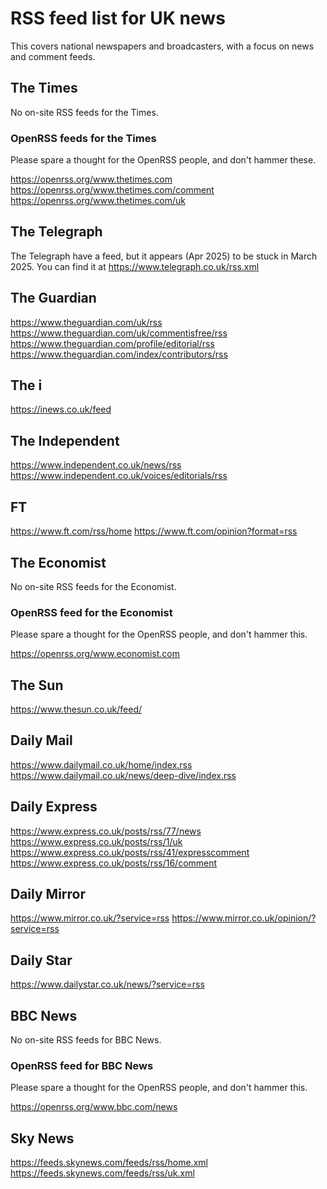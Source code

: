 # RSS feed list for UK news

This covers national newspapers and broadcasters, with a focus on news and comment feeds.

## The Times

No on-site RSS feeds for the Times.

### OpenRSS feeds for the Times

Please spare a thought for the OpenRSS people, and don't hammer these.

https://openrss.org/www.thetimes.com
https://openrss.org/www.thetimes.com/comment
https://openrss.org/www.thetimes.com/uk

## The Telegraph

The Telegraph have a feed, but it appears (Apr 2025) to be stuck in March 2025.
You can find it at https://www.telegraph.co.uk/rss.xml

## The Guardian

https://www.theguardian.com/uk/rss
https://www.theguardian.com/uk/commentisfree/rss
https://www.theguardian.com/profile/editorial/rss
https://www.theguardian.com/index/contributors/rss

## The i

https://inews.co.uk/feed

## The Independent

https://www.independent.co.uk/news/rss
https://www.independent.co.uk/voices/editorials/rss

## FT

https://www.ft.com/rss/home
https://www.ft.com/opinion?format=rss

## The Economist

No on-site RSS feeds for the Economist.

### OpenRSS feed for the Economist

Please spare a thought for the OpenRSS people, and don't hammer this.

https://openrss.org/www.economist.com

## The Sun

https://www.thesun.co.uk/feed/

## Daily Mail

https://www.dailymail.co.uk/home/index.rss
https://www.dailymail.co.uk/news/deep-dive/index.rss

## Daily Express

https://www.express.co.uk/posts/rss/77/news
https://www.express.co.uk/posts/rss/1/uk
https://www.express.co.uk/posts/rss/41/expresscomment
https://www.express.co.uk/posts/rss/16/comment

## Daily Mirror

https://www.mirror.co.uk/?service=rss
https://www.mirror.co.uk/opinion/?service=rss

## Daily Star

https://www.dailystar.co.uk/news/?service=rss

## BBC News

No on-site RSS feeds for BBC News.

### OpenRSS feed for BBC News

Please spare a thought for the OpenRSS people, and don't hammer this.

https://openrss.org/www.bbc.com/news

## Sky News

https://feeds.skynews.com/feeds/rss/home.xml
https://feeds.skynews.com/feeds/rss/uk.xml

